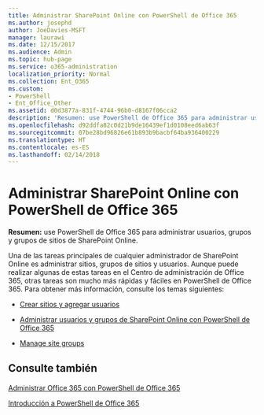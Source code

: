 ```yaml
---
title: Administrar SharePoint Online con PowerShell de Office 365
ms.author: josephd
author: JoeDavies-MSFT
manager: laurawi
ms.date: 12/15/2017
ms.audience: Admin
ms.topic: hub-page
ms.service: o365-administration
localization_priority: Normal
ms.collection: Ent_O365
ms.custom:
- PowerShell
- Ent_Office_Other
ms.assetid: d0d3877a-831f-4744-96b0-d8167f06cca2
description: 'Resumen: use PowerShell de Office 365 para administrar usuarios, grupos y grupos de sitios de SharePoint Online.'
ms.openlocfilehash: d92ddfa82c0d21b9de16439ef1d0108eed6ab63f
ms.sourcegitcommit: 07be28bd96826e61b893b9bacbf64ba936400229
ms.translationtype: HT
ms.contentlocale: es-ES
ms.lasthandoff: 02/14/2018
---
```

# <a name="manage-sharepoint-online-with-office-365-powershell"></a>Administrar SharePoint Online con PowerShell de Office 365

 **Resumen:** use PowerShell de Office 365 para administrar usuarios, grupos y grupos de sitios de SharePoint Online.
  
Una de las tareas principales de cualquier administrador de SharePoint Online es administrar sitios, grupos de sitios y usuarios. Aunque puede realizar algunas de estas tareas en el Centro de administración de Office 365, otras tareas son mucho más rápidas y fáciles en PowerShell de Office 365. Para obtener más información, consulte los temas siguientes:
  
- [Crear sitios y agregar usuarios](http://technet.microsoft.com/library/c55d4ccf-ab36-481a-a285-c40234e11abd.aspx)
    
- [Administrar usuarios y grupos de SharePoint Online con PowerShell de Office 365](http://technet.microsoft.com/library/9680af2e-a965-4e62-92ee-da72105c7800.aspx)
    
- [Manage site groups](http://technet.microsoft.com/library/122f4099-c78d-4cce-bab0-4343b04596ae.aspx)
    
## <a name="see-also"></a>Consulte también

#### 

[Administrar Office 365 con PowerShell de Office 365](manage-office-365-with-office-365-powershell.md)
  
[Introducción a PowerShell de Office 365](getting-started-with-office-365-powershell.md)

